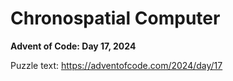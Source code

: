 # Chronospatial Computer

**Advent of Code: Day 17, 2024**

Puzzle text: <https://adventofcode.com/2024/day/17>

